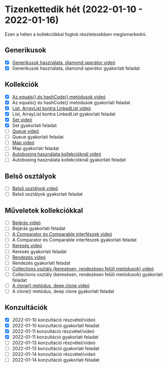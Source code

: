 # Tizenkettedik hét (2022-01-10 - 2022-01-16)

Ezen a héten a kollekciókkal fogtok részletesebben megismerkedni.

## Generikusok

* [x] [Generikusok használata, diamond operátor videó](https://e-learning.training360.com/courses/take/java-se-halado-koll/lessons/10769614-generikusok-hasznalata-diamond-operator)
* [x] Generikusok használata, diamond operátor gyakorlati feladat

## Kollekciók

* [x] [Az equals() és hashCode() metódusok videó](https://e-learning.training360.com/courses/take/java-se-halado-koll/lessons/10769615-az-equals-es-hashcode-metodusok)
* [x] Az equals() és hashCode() metódusok gyakorlati feladat
* [x] [List, ArrayList kontra LinkedList videó](https://e-learning.training360.com/courses/take/java-se-halado-koll/lessons/10769616-list-arraylist-kontra-linkedlist)
* [x] List, ArrayList kontra LinkedList gyakorlati feladat
* [x] [Set videó](https://e-learning.training360.com/courses/take/java-se-halado-koll/lessons/10769617-set)
* [x] Set gyakorlati feladat
* [ ] [Queue videó](https://e-learning.training360.com/courses/take/java-se-halado-koll/lessons/10769618-queue)
* [ ] Queue gyakorlati feladat
* [ ] [Map videó](https://e-learning.training360.com/courses/take/java-se-halado-koll/lessons/10769620-map)
* [ ] Map gyakorlati feladat
* [ ] [Autoboxing használata kollekcióknál videó](https://e-learning.training360.com/courses/take/java-se-halado-koll/lessons/10769619-autoboxing-hasznalata-kollekcioknal)
* [ ] Autoboxing használata kollekcióknál gyakorlati feladat

## Belső osztályok

* [ ] [Belső osztályok videó](https://e-learning.training360.com/courses/take/java-se-halado-koll/lessons/29778400-belso-osztalyok)
* [ ] Belső osztályok gyakorlati feladat

## Műveletek kollekciókkal

* [ ] [Bejárás videó](https://e-learning.training360.com/courses/take/java-se-halado-koll/lessons/10769621-bejaras)
* [ ] Bejárás gyakorlati feladat
* [ ] [A Comparator és Comparable interfészek videó](https://e-learning.training360.com/courses/take/java-se-halado-koll/lessons/10769622-a-comparator-es-comparable-interfeszek)
* [ ] A Comparator és Comparable interfészek gyakorlati feladat
* [ ] [Keresés videó](https://e-learning.training360.com/courses/take/java-se-halado-koll/lessons/10769623-kereses)
* [ ] Keresés gyakorlati feladat
* [ ] [Rendezés videó](https://e-learning.training360.com/courses/take/java-se-halado-koll/lessons/10769624-rendezes)
* [ ] Rendezés gyakorlati feladat
* [ ] [Collections osztály (keresésen, rendezésen felüli metódusok) videó](https://e-learning.training360.com/courses/take/java-se-halado-koll/lessons/10769625-collections-osztaly-keresesen-rendezesen-feluli-metodusok)
* [ ] Collections osztály (keresésen, rendezésen felüli metódusok) gyakorlati feladat
* [ ] [A clone() metódus, deep clone videó](https://e-learning.training360.com/courses/take/java-se-halado-koll/lessons/10769626-a-clone-metodus-deep-clone)
* [ ] A clone() metódus, deep clone gyakorlati feladat

## Konzultációk

* [x] 2022-01-10 konzultáció részvétel/videó
* [x] 2022-01-10 konzultáció gyakorlati feladat
* [x] 2022-01-11 konzultáció részvétel/videó
* [x] 2022-01-11 konzultáció gyakorlati feladat
* [ ] 2022-01-13 konzultáció részvétel/videó
* [ ] 2022-01-13 konzultáció gyakorlati feladat
* [ ] 2022-01-14 konzultáció részvétel/videó
* [ ] 2022-01-14 konzultáció gyakorlati feladat